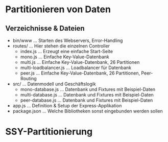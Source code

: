 Partitionieren von Daten
========================

Verzeichnisse & Dateien
-----------------------

* bin/www ... Starten des Webservers, Error-Handling
* routes/ ... Hier stehen die einzelnen Controller
    * index.js ... Erzeugt eine einfache Start-Seite
    * mono.js ... Einfache Key-Value-Datenbank
    * multi.js ... Einfache Key-Value-Datenbank, 26 Partitionen
    * multi-loadbalancer.js ... Loadbalancer für Datenbank
    * peer.js ... Einfache Key-Value-Datenbank, 26 Partitionen, Peer-Routing
* src/ ... Datenmodell und Geschäftslogik
    * mono-database.js ... Datenbank und Fixtures mit Beispiel-Daten
    * multi-database.js ... Datenbank und Fixtures mit Beispiel-Daten
    * peer-database.js ... Datenbank und Fixtures mit Beispiel-Daten
* app.js ... Definition & Setup der Express-Applikation
* package.json ... Welche Bibliotheken sonst eingebunden werden sollen
# SSY-Partitionierung
